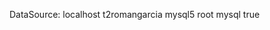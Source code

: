 DataSource:
                <xa-datasource jndi-name="java:jboss/datasources/dst2romangarcia" pool-name="dst2romangarcia" enabled="true" use-ccm="true">
                    <xa-datasource-property name="ServerName">
                        localhost
                    </xa-datasource-property>
                    <xa-datasource-property name="DatabaseName">
                        t2romangarcia
                    </xa-datasource-property>
                    <driver>mysql5</driver>
                    <security>
                        <user-name>root</user-name>
                        <password>mysql</password>
                    </security>
                    <validation>
                        <valid-connection-checker class-name="org.jboss.jca.adapters.jdbc.extensions.mysql.MySQLValidConnectionChecker"/>
                        <background-validation>true</background-validation>
                        <exception-sorter class-name="org.jboss.jca.adapters.jdbc.extensions.mysql.MySQLExceptionSorter"/>
                    </validation>
                </xa-datasource>
